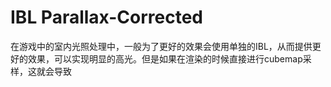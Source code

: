# IBL Parallax-Corrected
在游戏中的室内光照处理中，一般为了更好的效果会使用单独的IBL，从而提供更好的效果，可以实现明显的高光。但是如果在渲染的时候直接进行cubemap采样，这就会导致